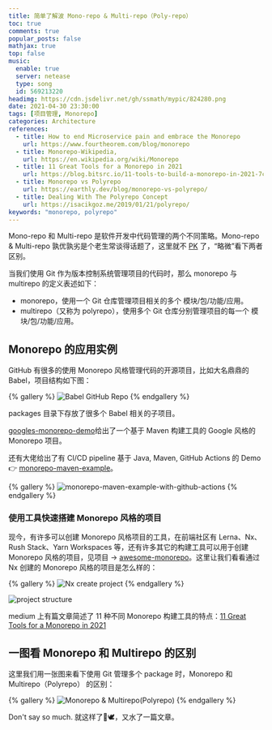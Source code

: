 ```yaml
---
title: 简单了解波 Mono-repo & Multi-repo（Poly-repo）
toc: true
comments: true
popular_posts: false
mathjax: true
top: false
music:
  enable: true
  server: netease
  type: song
  id: 569213220
headimg: https://cdn.jsdelivr.net/gh/ssmath/mypic/824280.png
date: 2021-04-30 23:30:00
tags: [项目管理, Monorepo]
categories: Architecture
references:
  - title: How to end Microservice pain and embrace the Monorepo
    url: https://www.fourtheorem.com/blog/monorepo
  - title: Monorepo-Wikipedia,
    url: https://en.wikipedia.org/wiki/Monorepo
  - title: 11 Great Tools for a Monorepo in 2021
    url: https://blog.bitsrc.io/11-tools-to-build-a-monorepo-in-2021-7ce904821cc2
  - title: Monorepo vs Polyrepo
    url: https://earthly.dev/blog/monorepo-vs-polyrepo/
  - title: Dealing With The Polyrepo Concept
    url: https://isacikgoz.me/2019/01/21/polyrepo/
keywords: "monorepo, polyrepo"
---
```



Mono-repo 和 Multi-repo 是软件开发中代码管理的两个不同策略。Mono-repo & Multi-repo 孰优孰劣是个老生常谈得话题了，这里就不 [PK](https://hackernoon.com/mono-repo-vs-multi-repo-vs-hybrid-whats-the-right-approach-dv1a3ugn) 了，“略微”看下两者区别。

当我们使用 Git 作为版本控制系统管理项目的代码时，那么 monorepo 与 multirepo 的定义表述如下：

- monorepo，使用一个 Git 仓库管理项目相关的多个 模块/包/功能/应用。
- multirepo（又称为 polyrepo），使用多个 Git 仓库分别管理项目的每一个 模块/包/功能/应用。

<!-- more -->

## Monorepo 的应用实例

GitHub 有很多的使用 Monorepo 风格管理代码的开源项目，比如大名鼎鼎的 Babel，项目结构如下图：

{% gallery %}
![Babel GitHub Repo](https://cdn.jsdelivr.net/gh/ssmath/mypic/20210501015251.png)
{% endgallery %}

packages 目录下存放了很多个 Babel 相关的子项目。

[googles-monorepo-demo](https://github.com/paul-hammant/googles-monorepo-demo)给出了一个基于 Maven 构建工具的 Google 风格的 Monorepo 项目。

还有大佬给出了有 CI/CD pipeline 基于 Java, Maven, GitHub Actions 的 Demo 👉 [monorepo-maven-example](https://github.com/kgunnerud/monorepo-maven-example)。

{% gallery %}
![monorepo-maven-example-with-github-actions](https://cdn.jsdelivr.net/gh/ssmath/mypic/20210501021345.png)
{% endgallery %}

### 使用工具快速搭建 Monorepo 风格的项目

现今，有许多可以创建 Monorepo 风格项目的工具，在前端社区有 Lerna、Nx、Rush Stack、Yarn Workspaces 等，还有许多其它的构建工具可以用于创建 Monorepo 风格的项目，见项目 -> [awesome-monorepo](https://github.com/korfuri/awesome-monorepo#build-systems--dependency-management-tools)。这里让我们看看通过 Nx 创建的 Monorepo 风格的项目是怎么样的：

{% gallery %}
![Nx create project](https://cdn.jsdelivr.net/gh/ssmath/mypic/20210501145451.png)
{% endgallery %}

![project structure](https://cdn.jsdelivr.net/gh/ssmath/mypic/20210501152226.png)

medium 上有篇文章简述了 11 种不同 Monorepo 构建工具的特点：[11 Great Tools for a Monorepo in 2021]()

## 一图看 Monorepo 和 Multirepo 的区别

这里我们用一张图来看下使用 Git 管理多个 package 时，Monorepo 和 Multirepo（Polyrepo） 的区别：

{% gallery %}
![Monorepo & Multirepo(Polyrepo)](https://cdn.jsdelivr.net/gh/ssmath/mypic/20210501151658.png)
{% endgallery %}

Don't say so much. 就这样了🤨🕊️，又水了一篇文章。





